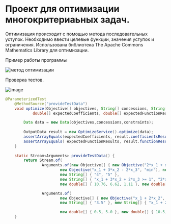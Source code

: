 # Проект для оптимизации многокритериаьных задач.

Оптимизация происходит с помощью метода последовательных уступок. Необходимо ввести целевые функции, значения уступок и ограничения.
Использована библиотека The Apache Commons Mathematics Library для оптимизации.

Пример работы программы

![метод оптимизации](https://github.com/user-attachments/assets/c3a3e733-0fe4-40db-8a3f-c091ab80aa67)

Проверка тестов.

![image](https://github.com/user-attachments/assets/a191f306-a676-414f-b223-e7ee97550642)

```java
@ParameterizedTest
    @MethodSource("provideTestData")
	void optimize(Objective[] objectives, String[] concessions, String[] constraints, 
            double[] expectedCoefficients, double[] expectedFunctionResults) {

		Data data = new Data(objectives,concessions,constraints);
		
		OutputData result = new OptimizeService().optimize(data);
		assertArrayEquals(expectedCoefficients, result.coefficientsResults);
		assertArrayEquals( expectedFunctionResults, result.functionResults );
	}
	 
	static Stream<Arguments> provideTestData() {
		return Stream.of(
				Arguments.of(new Objective[] { new Objective("2*x_1 + x_2 - 3*x_3", "max"),
						new Objective("x_1 + 3*x_2 - 2*x_3", "min"), new Objective("-x_1 + 2*x_2 + 4*x_3", "max") },
						new String[] { "4", "5" },
						new String[] { "x_1 + 3*x_2 + 2*x_3 >= 1", "2*x_1 -x_2 + x_3 <= 16", "x_1 + 2*x_2 <= 24" },
						new double[] { 10.76, 6.62, 1.11 }, new double[] { 24.8, 28.4, 6.93 }),

				Arguments.of(
						new Objective[] { new Objective("x_1 + 2*x_2", "max"), new Objective("x_1 + x_2", "min"), },
						new String[] { "3.5" }, new String[] { "x_1 + 2*x_2 >= 6", "x_1 <= 4", "x_2 <= 5", },

						new double[] { 0.5, 5.0 }, new double[] { 10.5, 5.5 }));
	}
```
